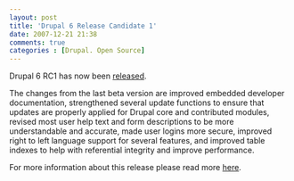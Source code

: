 ```yaml
---
layout: post
title: 'Drupal 6 Release Candidate 1'
date: 2007-12-21 21:38
comments: true
categories : [Drupal. Open Source]
---  
```


Drupal 6 RC1 has now been <a href="http://ftp.drupal.org/files/projects/drupal-6.0-rc1.tar.gz">released</a>. 

The changes from the last beta version are improved embedded developer documentation, strengthened several update functions to ensure that updates are properly applied for Drupal core and contributed modules, revised most user help text and form descriptions to be more understandable and accurate, made user logins more secure, improved right to left language support for several features, and improved table indexes to help with referential integrity and improve performance.

For more information about this release please read more <a href="http://drupal.org/drupal-6.0-rc1">here</a>.

